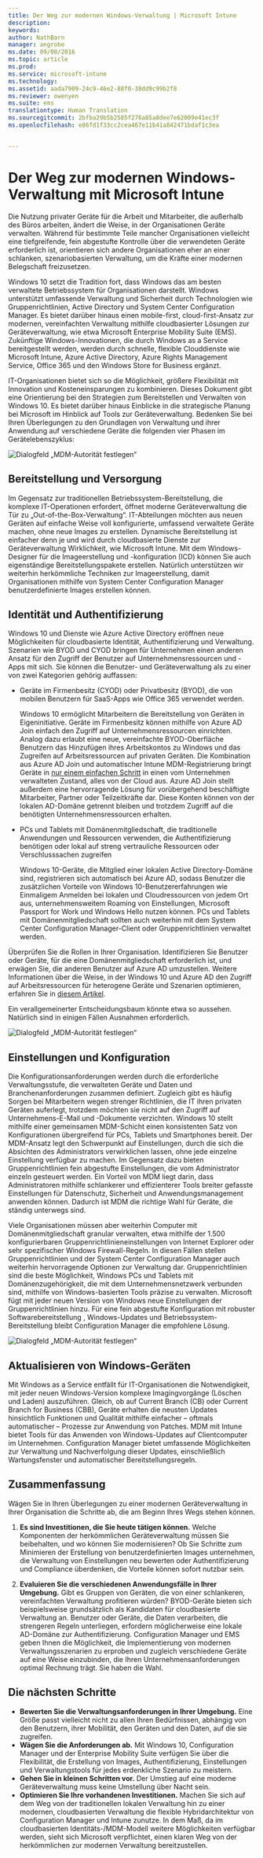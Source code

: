 ```yaml
---
title: Der Weg zur modernen Windows-Verwaltung | Microsoft Intune
description: 
keywords: 
author: NathBarn
manager: angrobe
ms.date: 09/08/2016
ms.topic: article
ms.prod: 
ms.service: microsoft-intune
ms.technology: 
ms.assetid: aada7909-24c9-46e2-88f0-38dd9c99b2f8
ms.reviewer: owenyen
ms.suite: ems
translationtype: Human Translation
ms.sourcegitcommit: 2bfba29b5b2585f276a85a8dee7e62009e41ec3f
ms.openlocfilehash: e86fd1f33cc2cea467e11b41a842471bdaf1c3ea


---
```


# Der Weg zur modernen Windows-Verwaltung mit Microsoft Intune

Die Nutzung privater Geräte für die Arbeit und Mitarbeiter, die außerhalb des Büros arbeiten, ändert die Weise, in der Organisationen Geräte verwalten. Während für bestimmte Teile mancher Organisationen vielleicht eine tiefgreifende, fein abgestufte Kontrolle über die verwendeten Geräte erforderlich ist, orientieren sich andere Organisationen eher an einer schlanken, szenariobasierten Verwaltung, um die Kräfte einer modernen Belegschaft freizusetzen.

Windows 10 setzt die Tradition fort, dass Windows das am besten verwaltete Betriebssystem für Organisationen darstellt. Windows unterstützt umfassende Verwaltung und Sicherheit durch Technologien wie Gruppenrichtlinien, Active Directory und System Center Configuration Manager. Es bietet darüber hinaus einen mobile-first, cloud-first-Ansatz zur modernen, vereinfachten Verwaltung mithilfe cloudbasierter Lösungen zur Geräteverwaltung, wie etwa Microsoft Enterprise Mobility Suite (EMS). Zukünftige Windows-Innovationen, die durch Windows as a Service bereitgestellt werden, werden durch schnelle, flexible Clouddienste wie Microsoft Intune, Azure Active Directory, Azure Rights Management Service, Office 365 und den Windows Store for Business ergänzt.

IT-Organisationen bietet sich so die Möglichkeit, größere Flexibilität mit Innovation und Kosteneinsparungen zu kombinieren. Dieses Dokument gibt eine Orientierung bei den Strategien zum Bereitstellen und Verwalten von Windows 10. Es bietet darüber hinaus Einblicke in die strategische Planung bei Microsoft im Hinblick auf Tools zur Geräteverwaltung. Bedenken Sie bei Ihren Überlegungen zu den Grundlagen von Verwaltung und ihrer Anwendung auf verschiedene Geräte die folgenden vier Phasen im Gerätelebenszyklus:

![Dialogfeld „MDM-Autorität festlegen“](../media/mdm-path-stages.png)

## Bereitstellung und Versorgung

Im Gegensatz zur traditionellen Betriebssystem-Bereitstellung, die komplexe IT-Operationen erfordert, öffnet moderne Geräteverwaltung die Tür zu „Out-of-the-Box-Verwaltung“. IT-Abteilungen möchten aus neuen Geräten auf einfache Weise voll konfigurierte, umfassend verwaltete Geräte machen, ohne neue Images zu erstellen.  Dynamische Bereitstellung ist einfacher denn je und wird durch cloudbasierte Dienste zur Geräteverwaltung Wirklichkeit, wie Microsoft Intune. Mit dem Windows-Designer für die Imageerstellung und -konfiguration (ICD) können Sie auch eigenständige Bereitstellungspakete erstellen. Natürlich unterstützen wir weiterhin herkömmliche Techniken zur Imageerstellung, damit Organisationen mithilfe von System Center Configuration Manager benutzerdefinierte Images erstellen können.

## Identität und Authentifizierung

Windows 10 und Dienste wie Azure Active Directory eröffnen neue Möglichkeiten für cloudbasierte Identität, Authentifizierung und Verwaltung. Szenarien wie BYOD und CYOD bringen für Unternehmen einen anderen Ansatz für den Zugriff der Benutzer auf Unternehmensressourcen und -Apps mit sich. Sie können die Benutzer- und Geräteverwaltung als zu einer von zwei Kategorien gehörig auffassen:

- Geräte im Firmenbesitz (CYOD) oder Privatbesitz (BYOD), die von mobilen Benutzern für SaaS-Apps wie Office 365 verwendet werden.

  Windows 10 ermöglicht Mitarbeitern die Bereitstellung von Geräten in Eigeninitiative. Geräte im Firmenbesitz können mithilfe von Azure AD Join einfach den Zugriff auf Unternehmensressourcen einrichten. Analog dazu erlaubt eine neue, vereinfachte BYOD-Oberfläche Benutzern das Hinzufügen ihres Arbeitskontos zu Windows und das Zugreifen auf Arbeitsressourcen auf privaten Geräten. Die Kombination aus Azure AD Join und automatischer Intune MDM-Registrierung bringt Geräte in [nur einem einfachen Schritt](https://blogs.technet.microsoft.com/ad/2015/08/14/windows-10-azure-ad-and-microsoft-intune-automatic-mdm-enrollment-powered-by-the-cloud/) in einen vom Unternehmen verwalteten Zustand, alles von der Cloud aus. Azure AD Join stellt außerdem eine hervorragende Lösung für vorübergehend beschäftigte Mitarbeiter, Partner oder Teilzeitkräfte dar. Diese Konten können von der lokalen AD-Domäne getrennt bleiben und trotzdem Zugriff auf die benötigten Unternehmensressourcen erhalten.
- PCs und Tablets mit Domänenmitgliedschaft, die traditionelle Anwendungen und Ressourcen verwenden, die Authentifizierung benötigen oder lokal auf streng vertrauliche Ressourcen oder Verschlusssachen zugreifen

  Windows 10-Geräte, die Mitglied einer lokalen Active Directory-Domäne sind, registrieren sich automatisch bei Azure AD, sodass Benutzer die zusätzlichen Vorteile von Windows 10-Benutzererfahrungen wie Einmaligem Anmelden bei lokalen und Cloudressourcen von jedem Ort aus, unternehmensweitem Roaming von Einstellungen, Microsoft Passport for Work und Windows Hello nutzen können. PCs und Tablets mit Domänenmitgliedschaft sollten auch weiterhin mit dem System Center Configuration Manager-Client oder Gruppenrichtlinien verwaltet werden.

Überprüfen Sie die Rollen in Ihrer Organisation. Identifizieren Sie Benutzer oder Geräte, für die eine Domänenmitgliedschaft erforderlich ist, und erwägen Sie, die anderen Benutzer auf Azure AD umzustellen. Weitere Informationen über die Weise, in der Windows 10 und Azure AD den Zugriff auf Arbeitsressourcen für heterogene Geräte und Szenarien optimieren, erfahren Sie in [diesem Artikel](https://azure.microsoft.com/en-us/documentation/articles/active-directory-azureadjoin-windows10-devices/).

Ein verallgemeinerter Entscheidungsbaum könnte etwa so aussehen. Natürlich sind in einigen Fällen Ausnahmen erforderlich.

![Dialogfeld „MDM-Autorität festlegen“](../media/mdm-path-stages-flow1.png)

## Einstellungen und Konfiguration

Die Konfigurationsanforderungen werden durch die erforderliche Verwaltungsstufe, die verwalteten Geräte und Daten und Branchenanforderungen zusammen definiert. Zugleich gibt es häufig Sorgen bei Mitarbeitern wegen strenger Richtlinien, die IT ihren privaten Geräten auferlegt, trotzdem möchten sie nicht auf den Zugriff auf Unternehmens-E-Mail und -Dokumente verzichten. Windows 10 stellt mithilfe einer gemeinsamen MDM-Schicht einen konsistenten Satz von Konfigurationen übergreifend für PCs, Tablets und Smartphones bereit. Der MDM-Ansatz legt den Schwerpunkt auf Einstellungen, durch die sich die Absichten des Administrators verwirklichen lassen, ohne jede einzelne Einstellung verfügbar zu machen. Im Gegensatz dazu bieten Gruppenrichtlinien fein abgestufte Einstellungen, die vom Administrator einzeln gesteuert werden. Ein Vorteil von MDM liegt darin, dass Administratoren mithilfe schlankerer und effizienterer Tools breiter gefasste Einstellungen für Datenschutz, Sicherheit und Anwendungsmanagement anwenden können. Dadurch ist MDM die richtige Wahl für Geräte, die ständig unterwegs sind.

Viele Organisationen müssen aber weiterhin Computer mit Domänenmitgliedschaft granular verwalten, etwa mithilfe der 1.500 konfigurierbaren Gruppenrichtlinieneinstellungen von Internet Explorer oder sehr spezifischer Windows Firewall-Regeln. In diesen Fällen stellen Gruppenrichtlinien und der System Center Configuration Manager auch weiterhin hervorragende Optionen zur Verwaltung dar. Gruppenrichtlinien sind die beste Möglichkeit, Windows PCs und Tablets mit Domänenzugehörigkeit, die mit dem Unternehmensnetzwerk verbunden sind, mithilfe von Windows-basierten Tools präzise zu verwalten. Microsoft fügt mit jeder neuen Version von Windows neue Einstellungen der Gruppenrichtlinien hinzu. Für eine fein abgestufte Konfiguration mit robuster Softwarebereitstellung , Windows-Updates und Betriebssystem-Bereitstellung bleibt Configuration Manager die empfohlene Lösung.

![Dialogfeld „MDM-Autorität festlegen“](../media/mdm-path-stages-flow2.png)

## Aktualisieren von Windows-Geräten

Mit Windows as a Service entfällt für IT-Organisationen die Notwendigkeit, mit jeder neuen Windows-Version komplexe Imagingvorgänge (Löschen und Laden) auszuführen. Gleich, ob auf Current Branch (CB) oder Current Branch for Business (CBB), Geräte erhalten die neusten Updates hinsichtlich Funktionen und Qualität mithilfe einfacher – oftmals automatischer – Prozesse zur Anwendung von Patches. MDM mit Intune bietet Tools für das Anwenden von Windows-Updates auf Clientcomputer im Unternehmen. Configuration Manager bietet umfassende Möglichkeiten zur Verwaltung und Nachverfolgung dieser Updates, einschließlich Wartungsfenster und automatischer Bereitstellungsregeln.

## Zusammenfassung

Wägen Sie in Ihren Überlegungen zu einer modernen Geräteverwaltung in Ihrer Organisation die Schritte ab, die am Beginn Ihres Wegs stehen können.

1. **Es sind Investitionen, die Sie heute tätigen können.** Welche Komponenten der herkömmlichen Geräteverwaltung müssen Sie beibehalten, und wo können Sie modernisieren? Ob Sie Schritte zum Minimieren der Erstellung von benutzerdefinierten Images unternehmen, die Verwaltung von Einstellungen neu bewerten oder Authentifizierung und Compliance überdenken, die Vorteile können sofort nutzbar sein.

2. **Evaluieren Sie die verschiedenen Anwendungsfälle in Ihrer Umgebung.** Gibt es Gruppen von Geräten, die von einer schlankeren, vereinfachten Verwaltung profitieren würden? BYOD-Geräte bieten sich beispielsweise grundsätzlich als Kandidaten für cloudbasierte Verwaltung an. Benutzer oder Geräte, die Daten verarbeiten, die strengeren Regeln unterliegen, erfordern möglicherweise eine lokale AD-Domäne zur Authentifizierung. Configuration Manager und EMS geben Ihnen die Möglichkeit, die Implementierung von modernen Verwaltungsszenarien zu erproben und zugleich verschiedene Geräte auf eine Weise einzubinden, die Ihren Unternehmensanforderungen optimal Rechnung trägt. Sie haben die Wahl.

## Die nächsten Schritte

- **Bewerten Sie die Verwaltungsanforderungen in Ihrer Umgebung.** Eine Größe passt vielleicht nicht zu allen Ihren Bedürfnissen, abhängig von den Benutzern, ihrer Mobilität, den Geräten und den Daten, auf die sie zugreifen.
- **Wägen Sie die Anforderungen ab.** Mit Windows 10, Configuration Manager und der Enterprise Mobility Suite verfügen Sie über die Flexibilität, die Erstellung von Images, Authentifizierung, Einstellungen und Verwaltungstools für jedes erdenkliche Szenario zu meistern.
- **Gehen Sie in kleinen Schritten vor.** Der Umstieg auf eine moderne Geräteverwaltung muss keine Umstellung über Nacht sein.
- **Optimieren Sie Ihre vorhandenen Investitionen.** Machen Sie sich auf dem Weg von der traditionellen lokalen Verwaltung hin zu einer modernen, cloudbasierten Verwaltung die flexible Hybridarchitektur von Configuration Manager und Intune zunutze. In dem Maß, da im cloudbasierten Identitäts-/MDM-Modell weitere Möglichkeiten verfügbar werden, sieht sich Microsoft verpflichtet, einen klaren Weg von der herkömmlichen zur modernen Verwaltung bereitzustellen.



<!--HONumber=Sep16_HO2-->


